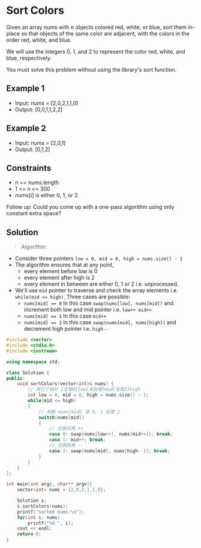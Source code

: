 
# Sort Colors
Given an array nums with n objects colored red, white, or blue, sort them in-place so that objects of the same color are adjacent, with the colors in the order red, white, and blue.

We will use the integers 0, 1, and 2 to represent the color red, white, and blue, respectively.

You must solve this problem without using the library's sort function.


## Example 1

- Input: nums = [2,0,2,1,1,0]
- Output: [0,0,1,1,2,2]

## Example 2

- Input: nums = [2,0,1]
- Output: [0,1,2]
 

## Constraints

- n == nums.length
- 1 <= n <= 300
- nums[i] is either 0, 1, or 2.
 

Follow up: Could you come up with a one-pass algorithm using only constant extra space?


## Solution

>Algorithm:
- Consider three pointers `low = 0, mid = 0, high = nums.size() - 1`
- The algorithm ensures that at any point, 
    - every element before low is 0
    - every element after high is 2
    - every element in between are either 0, 1 or 2 i.e. unprocessed.
- We'll use `mid` pointer to traverse and check the array elements i.e. `while(mid <= high)`. Three cases are possible:
    - `nums[mid] == 0` In this case `swap(nums[low], nums[mid])` and increment both low and mid pointer i.e. `low++ mid++`
    - `nums[mid] == 1` In this case `mid++`
    - `nums[mid] == 2` In this case `swap(nums[mid], nums[high])` and decrement high pointer i.e. `high--`

```c++
#include <vector>
#include <stdio.h>
#include <iostream>

using namespace std;

class Solution {
public:
    void sortColors(vector<int>& nums) {
        // 用三个指针 [全是0]low[未处理]mid[全是2]high
        int low = 0, mid = 0, high = nums.size() - 1;
        while(mid <= high)
        {
            // 判断 nums[mid] 是 0, 1 还是 2
            switch(nums[mid])
            {
                // 交换完再 ++
                case 0: swap(nums[low++], nums[mid++]); break;     
                case 1: mid++; break;   
                // 交换完再 --         
                case 2: swap(nums[mid], nums[high--]); break;
            }
        }
    }
};

int main(int argc, char** argv){
    vector<int> nums = {2,0,2,1,1,0};

    Solution s;
    s.sortColors(nums);
    printf("sorted nums:\n");
    for(int i: nums)
        printf("%d ", i);
    cout << endl;
    return 0;
}
```